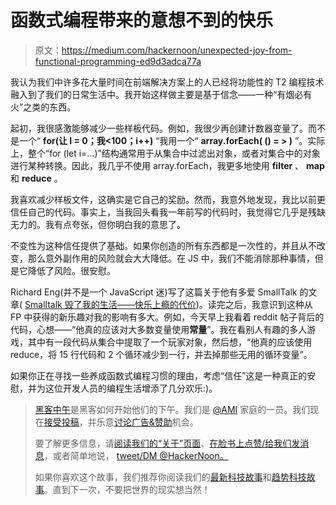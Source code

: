 # 函数式编程带来的意想不到的快乐

> 原文：<https://medium.com/hackernoon/unexpected-joy-from-functional-programming-ed9d3adca77a>

我认为我们中许多花大量时间在前端解决方案上的人已经将功能性的 T2 编程技术融入到了我们的日常生活中。我开始这样做主要是基于信念——一种“有烟必有火”之类的东西。

起初，我很感激能够减少一些样板代码。例如，我很少再创建计数器变量了。而不是一个“ **for(让 I = 0；我<100；i++)** “我用一个“ **array.forEach( () = > )** ”。实际上，整个“for (let i=…)”结构通常用于从集合中过滤出对象，或者对集合中的对象进行某种转换。因此，我几乎不使用 array.forEach，我更多地使用 **filter** 、 **map** 和 **reduce** 。

我喜欢减少样板文件，这确实是它自己的奖励。然而，我意外地发现，我比以前更信任自己的代码。事实上，当我回头看我一年前写的代码时，我觉得它几乎是残缺无力的。我有点夸张，但你明白我的意思了。

不变性为这种信任提供了基础。如果你创造的所有东西都是一次性的，并且从不改变，那么意外副作用的风险就会大大降低。在 JS 中，我们不能消除那种事情，但是它降低了风险。很安慰。

Richard Eng(并不是一个 JavaScript 迷)写了这篇关于他有多爱 SmallTalk 的文章( [Smalltalk 毁了我的生活——快乐上瘾的代价](/@richardeng/smalltalk-ruined-my-life-aaf2190f6f16#.ho0m2rmz2))。读完之后，我意识到这种从 FP 中获得的新乐趣对我的影响有多大。例如，今天早上我看着 reddit 帖子背后的代码，心想——“他真的应该对大多数变量使用**常量**”。我在看别人有趣的多人游戏，其中有一段代码从集合中提取了一个玩家对象，然后想，“他真的应该使用 reduce，将 15 行代码和 2 个循环减少到一行，并去掉那些无用的循环变量”。

如果你正在寻找一些养成函数式编程习惯的理由，考虑“信任”这是一种真正的安慰，并为这位开发人员的编程生活增添了几分欢乐:)。

> [黑客中午](http://bit.ly/Hackernoon)是黑客如何开始他们的下午。我们是 [@AMI](http://bit.ly/atAMIatAMI) 家庭的一员。我们现在[接受投稿](http://bit.ly/hackernoonsubmission)，并乐意[讨论广告&赞助](mailto:partners@amipublications.com)机会。
> 
> 要了解更多信息，请[阅读我们的“关于”页面](https://goo.gl/4ofytp)、[在脸书上点赞/给我们发消息](http://bit.ly/HackernoonFB)，或者简单地说， [tweet/DM @HackerNoon。](https://goo.gl/k7XYbx)
> 
> 如果你喜欢这个故事，我们推荐你阅读我们的[最新科技故事](http://bit.ly/hackernoonlatestt)和[趋势科技故事](https://hackernoon.com/trending)。直到下一次，不要把世界的现实想当然！